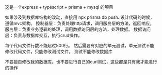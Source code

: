 这是一个express + typescript + prisma + mysql 的项目

如果涉及到数据库结构的改动，直接用 npx prisma db push.
设计代码的时候，遵循mvc架构。
控制器层：负责处理http请求，调用服务层的方法，返回响应。
服务层：负责业务逻辑的处理，调用数据访问层的方法，处理数据。
数据访问层：负责与数据库交互，执行crud操作。

每个代码文件行数不能超过500行。
然后需要有对应的单元测试，单元测试不能修改代码文件，只能修改测试文件。
测试不能修改数据库

不要擅自修改我的数据库，也不要进行自己的curl测试，这些都是只有我才能进行的操作